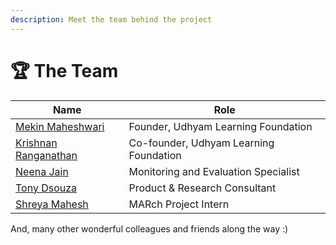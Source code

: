 ```yaml
---
description: Meet the team behind the project
---
```


# 🏆 The Team

<table data-view="cards"><thead><tr><th>Name</th><th>Role</th></tr></thead><tbody><tr><td><a href="https://www.linkedin.com/in/mekin/">Mekin Maheshwari</a></td><td>Founder, Udhyam Learning Foundation</td></tr><tr><td><a href="https://in.linkedin.com/in/krishnan-ranganathan-b8aaa8">Krishnan Ranganathan</a></td><td>Co-founder, Udhyam Learning Foundation</td></tr><tr><td><a href="https://www.linkedin.com/in/neenajain27/">Neena Jain</a></td><td>Monitoring and Evaluation Specialist</td></tr><tr><td><a href="https://www.linkedin.com/in/tonybriandsouza/">Tony Dsouza</a></td><td>Product &#x26; Research Consultant</td></tr><tr><td><a href="https://www.linkedin.com/in/shreya-mahesh-ba7616221/">Shreya Mahesh</a></td><td>MARch Project Intern</td></tr></tbody></table>

And, many other wonderful colleagues and friends along the way :)
